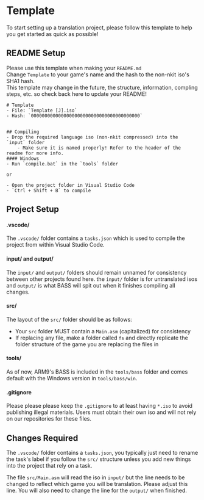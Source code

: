 # Template
To start setting up a translation project, please follow this template to help you get started as quick as possible!  

## README Setup
Please use this template when making your `README.md`  
Change `Template` to your game's name and the hash to the non-nkit iso's SHA1 hash.  
This template may change in the future, the structure, information, compling steps, etc. so check back here to update your README!
```
# Template
- File: `Template [J].iso`
- Hash: `0000000000000000000000000000000000000000`


## Compiling
- Drop the required language iso (non-nkit compressed) into the `input` folder
    - Make sure it is named properly! Refer to the header of the readme for more info.
#### Windows
- Run `compile.bat` in the `tools` folder

or  

- Open the project folder in Visual Studio Code
- `Ctrl + Shift + B` to compile
```

## Project Setup
#### .vscode/
The `.vscode/` folder contains a `tasks.json` which is used to compile the project from within Visual Studio Code. 

#### input/ and output/
The `input/` and `output/` folders should remain unnamed for consistency between other projects found here. the `input/` folder is for untranslated isos and `output/` is what BASS will spit out when it finishes compiling all changes.  

#### src/
The layout of the `src/` folder should be as follows:
- Your `src` folder MUST contain a `Main.asm` (capitalized) for consistency
- If replacing any file, make a folder called `fs` and directly replicate the folder structure of the game you are replacing the files in  

#### tools/
As of now, ARM9's BASS is included in the `tools/bass` folder and comes default with the Windows version in `tools/bass/win`.  

#### .gitignore
Please please please keep the `.gitignore` to at least having `*.iso` to avoid publishing illegal materials. Users must obtain their own iso and will not rely on our repositories for these files.  

## Changes Required
The `.vscode/` folder contains a `tasks.json`, you typically just need to rename the task's label if you follow the `src/` structure unless you add new things into the project that rely on a task.  

The file `src/Main.asm` will read the iso in `input/` but the line needs to be changed to reflect which game you will be translation. Please adjust this line. You will also need to change the line for the `output/` when finished.  